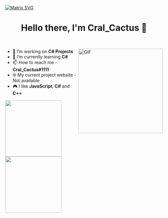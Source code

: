   [![Matrix SVG](https://raw.githubusercontent.com/rodrigograca31/rodrigograca31/master/matrix.svg)](https://www.youtube.com/watch?v=SDkAGkd4NLc) 
<p>
    <h1 align="center"><b>Hello there, I'm Cral_Cactus 👋</b></h1>
</p>

<br>

<img align="right" height="270px" alt="GIF"
    src="https://i.pinimg.com/originals/e4/26/70/e426702edf874b181aced1e2fa5c6cde.gif" />

- 👀 I’m working on **C# Projects**
- 🌱 I’m currently learning **C#**
- 📫 How to reach me - **Cral_Cactus#1111**
- 🌐 My current project website - Not available
- 🎮 I like **JavaScript**, **C#** and **C++**

<p align="left">
    <a href="https://github.com/Cral-Cactus">
        <img height="180em"
            src="https://github-readme-stats.vercel.app/api?username=Cral-Cactus&&show_icons=true&title_color=08d665&icon_color=08d665&text_color=08d665&bg_color=151515" />
        <img height="180em"
            src="https://github-readme-stats-eight-theta.vercel.app/api/top-langs/?username=Cral-Cactus&hide=c,shell,python&layout=compact&langs_count=8&title_color=08d665&icon_color=08d665&text_color=08d665&bg_color=151515" />
    </a>
</p>
